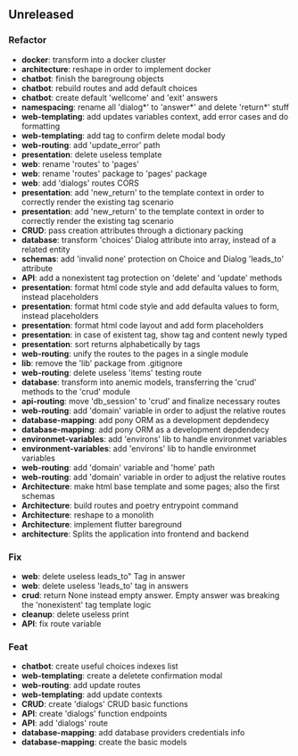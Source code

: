 ## Unreleased

### Refactor

- **docker**: transform into a docker cluster
- **architecture**: reshape in order to implement docker
- **chatbot**: finish the baregroung objects
- **chatbot**: rebuild routes and add default choices
- **chatbot**: create default 'wellcome' and 'exit' answers
- **namespacing**: rename all 'dialog*' to 'answer*' and delete 'return*' stuff
- **web-templating**: add updates variables context, add error cases and do formatting
- **web-templating**: add tag to confirm delete modal body
- **web-routing**: add 'update_error' path
- **presentation**: delete useless template
- **web**: rename 'routes' to 'pages'
- **web**: rename 'routes' package to 'pages' package
- **web**: add 'dialogs' routes CORS
- **presentation**: add 'new_return' to the template context in order to correctly render the existing tag scenario
- **presentation**: add 'new_return' to the template context in order to correctly render the existing tag scenario
- **CRUD**: pass creation attributes through a dictionary packing
- **database**: transform 'choices' Dialog attribute into array, instead of a related entity
- **schemas**: add 'invalid none' protection on Choice and Dialog 'leads_to' attribute
- **API**: add a nonexistent tag protection on 'delete' and 'update' methods
- **presentation**: format html code style and add defaulta values to form, instead placeholders
- **presentation**: format html code style and add defaulta values to form, instead placeholders
- **presentation**: format html code layout and add form placeholders
- **presentation**: in case of existent tag, show tag and content newly typed
- **presentation**: sort returns alphabetically by tags
- **web-routing**: unify the routes to the pages in a single module
- **lib**: remove the 'lib' package from .gitignore
- **web-routing**: delete useless 'items' testing route
- **database**: transform into anemic models, transferring the 'crud' methods to the 'crud' module
- **api-routing**: move 'db_session' to 'crud' and finalize necessary routes
- **web-routing**: add 'domain' variable in order to adjust the relative routes
- **database-mapping**: add pony ORM as a development depdendecy
- **database-mapping**: add pony ORM as a development depdendecy
- **environmet-variables**: add 'environs' lib to handle environmet variables
- **environment-variables**: add 'environs' lib to handle environmet variables
- **web-routing**: add 'domain' variable and 'home' path
- **web-routing**: add 'domain' variable in order to adjust the relative routes
- **Architecture**: make html base template and some pages; also the first schemas
- **Architecture**: build routes and poetry entrypoint command
- **Architecture**: reshape to a monolith
- **Architecture**: implement flutter bareground
- **architecture**: Splits the application into frontend and backend

### Fix

- **web**: delete useless leads_to" Tag in answer
- **web**: delete useless 'leads_to' tag in answers
- **crud**: return None instead empty answer. Empty answer was breaking the 'nonexistent' tag template logic
- **cleanup**: delete useless print
- **API**: fix route variable

### Feat

- **chatbot**: create useful choices indexes list
- **web-templating**: create a deletete confirmation modal
- **web-routing**: add update routes
- **web-templating**: add update contexts
- **CRUD**: create 'dialogs' CRUD basic functions
- **API**: create 'dialogs' function endpoints
- **API**: add 'dialogs' route
- **database-mapping**: add database providers credentials info
- **database-mapping**: create the basic models
